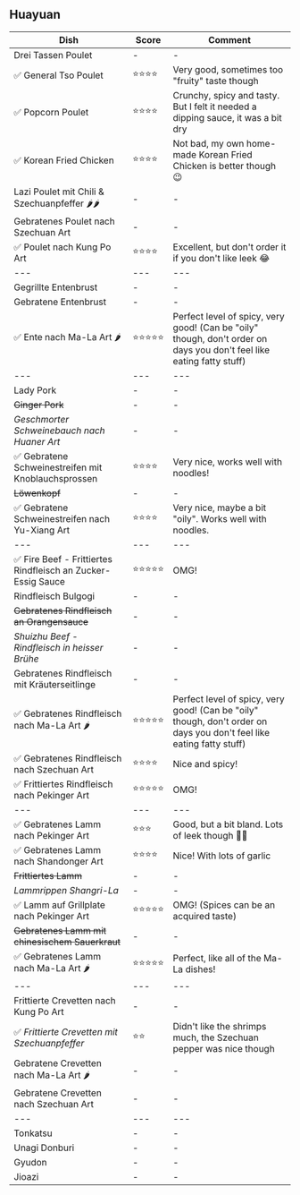 ## Huayuan
| Dish | Score | Comment |
| --- | --- | --- |
| Drei Tassen Poulet| - | - |
| ✅ General Tso Poulet | ⭐⭐⭐⭐ | Very good, sometimes too "fruity" taste though |
| ✅ Popcorn Poulet | ⭐⭐⭐⭐ | Crunchy, spicy and tasty. But I felt it needed a dipping sauce, it was a bit dry |
| ✅ Korean Fried Chicken | ⭐⭐⭐⭐ | Not bad, my own home-made Korean Fried Chicken is better though 😉 |
| Lazi Poulet mit Chili & Szechuanpfeffer 🌶🌶 | - | - |
| Gebratenes Poulet nach Szechuan Art | - | - |
| ✅ Poulet nach Kung Po Art | ⭐⭐⭐⭐ | Excellent, but don't order it if you don't like leek 😂 |
| --- | --- | --- |
| Gegrillte Entenbrust | - | - |
| Gebratene Entenbrust | - | - |
| ✅ Ente nach Ma-La Art 🌶 | ⭐⭐⭐⭐⭐ | Perfect level of spicy, very good! (Can be "oily" though, don't order on days you don't feel like eating fatty stuff) |
| --- | --- | --- |
| Lady Pork | - | - |
| ~~Ginger Pork~~ | - | - |
| *Geschmorter Schweinebauch nach Huaner Art* | - | - |
| ✅ Gebratene Schweinestreifen mit Knoblauchsprossen | ⭐⭐⭐⭐ | Very nice, works well with noodles!  |
| ~~Löwenkopf~~ | - | - |
| ✅ Gebratene Schweinestreifen nach Yu-Xiang Art | ⭐⭐⭐⭐ | Very nice, maybe a bit "oily". Works well with noodles. |
| --- | --- | --- |
| ✅ Fire Beef - Frittiertes Rindfleisch an Zucker-Essig Sauce | ⭐⭐⭐⭐⭐ | OMG! |
| Rindfleisch Bulgogi | - | - |
| ~~Gebratenes Rindfleisch an Orangensauce~~ | - | - |
| *Shuizhu Beef - Rindfleisch in heisser Brühe* | - | - |
| Gebratenes Rindfleisch mit Kräuterseitlinge | - | - |
| ✅ Gebratenes Rindfleisch nach Ma-La Art 🌶 | ⭐⭐⭐⭐⭐ | Perfect level of spicy, very good! (Can be "oily" though, don't order on days you don't feel like eating fatty stuff) |
| ✅ Gebratenes Rindfleisch nach Szechuan Art  | ⭐⭐⭐⭐ | Nice and spicy! |
| ✅ Frittiertes Rindfleisch nach Pekinger Art | ⭐⭐⭐⭐⭐ | OMG! |
| --- | --- | --- |
| ✅ Gebratenes Lamm nach Pekinger Art | ⭐⭐⭐ | Good, but a bit bland. Lots of leek though 🤷‍♂️ |
| ✅ Gebratenes Lamm nach Shandonger Art | ⭐⭐⭐⭐ | Nice! With lots of garlic |
| ~~Frittiertes Lamm~~ | - | - |
| *Lammrippen Shangri-La* | - | - |
| ✅ Lamm auf Grillplate nach Pekinger Art | ⭐⭐⭐⭐⭐ | OMG! (Spices can be an acquired taste) |
| ~~Gebratenes Lamm mit chinesischem Sauerkraut~~ | - | - |
| ✅ Gebratenes Lamm nach Ma-La Art 🌶 | ⭐⭐⭐⭐⭐ | Perfect, like all of the Ma-La dishes! |
| --- | --- | --- |
| Frittierte Crevetten nach Kung Po Art | - | - |
| ✅ *Frittierte Crevetten mit Szechuanpfeffer* | ⭐⭐ | Didn't like the shrimps much, the Szechuan pepper was nice though |
| Gebratene Crevetten nach Ma-La Art 🌶 | - | - |
| Gebratene Crevetten nach Szechuan Art | - | - |
| --- | --- | --- |
| Tonkatsu | - | - |
| Unagi Donburi | - | - |
| Gyudon | - | - |
| Jioazi | - | - |
